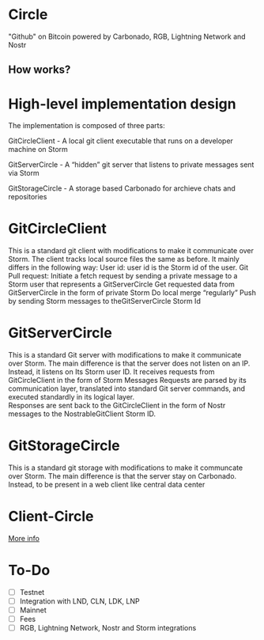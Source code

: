 # Circle 

"Github" on Bitcoin powered by Carbonado, RGB, Lightning Network and Nostr

## How works?

# High-level implementation design

The implementation is composed of three parts:

GitCircleClient - A local git client executable that runs on a developer machine on Storm

GitServerCircle - A “hidden” git server that listens to private messages sent via Storm

GitStorageCircle - A storage based Carbonado for archieve chats and repositories

# GitCircleClient

This is a standard git client with modifications to make it communicate over Storm. The client tracks local source files the same as before. It mainly differs in the following way:
User id: user id is the Storm id of the user.
Git Pull request: 
Initiate a fetch request by sending a private message to a Storm user that represents a GitServerCircle
Get requested data from GitServerCircle  in the form of private Storm
Do local merge “regularly”
Push by sending Storm messages to theGitServerCircle Storm Id

# GitServerCircle

This is a standard Git server with modifications to make it communicate over Storm. The main difference is that the server does not listen on an IP. Instead, it listens on Its Storm user ID.
It receives requests from GitCircleClient in the form of Storm Messages 
Requests are parsed by its communication layer, translated into standard Git server commands, and executed standardly in its logical layer.  
Responses are sent back to the  GitCircleClient in the form of Nostr messages to the NostrableGitClient  Storm ID.

# GitStorageCircle

This is a standard git storage with modifications to make it communcate over Storm. The main difference is that the server stay on Carbonado.
Instead, to be present in a web client like central data center

# Client-Circle

[More info](https://github.com/AreaLayer/Circle-Client)


# To-Do

- [ ] Testnet
- [ ] Integration with LND, CLN, LDK, LNP
- [ ] Mainnet
- [ ] Fees
- [ ] RGB, Lightning Network, Nostr and Storm integrations
